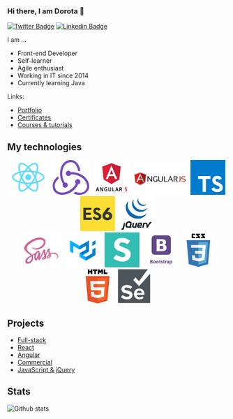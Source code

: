 ### Hi there, I am Dorota 👋

[![Twitter Badge](https://img.shields.io/badge/-@DorotaZelga-1ca0f1?style=flat-square&labelColor=1ca0f1&logo=twitter&logoColor=white&link=https://twitter.com/DorotaZelga)](https://twitter.com/DorotaZelga)  [![Linkedin Badge](https://img.shields.io/badge/-dorotazelga-blue?style=flat-square&logo=Linkedin&logoColor=white&link=https://www.linkedin.com/in/dorotazelga/)](https://www.linkedin.com/in/dorotazelga/)

<!--
[![Twitter: DorotaZelga](https://img.shields.io/twitter/follow/DorotaZelga?style=social)](https://twitter.com/DorotaZelga)
[![Linkedin: dorotazelga](https://img.shields.io/badge/-dorotazelga-blue?style=flat-square&logo=Linkedin&logoColor=white&link=https://www.linkedin.com/in/dorotazelga/)](https://www.linkedin.com/in/dorotazelga/)
[![GitHub wroclawianka](https://img.shields.io/github/followers/wroclawianka?label=follow&style=social)](https://github.com/wroclawianka)
-->

I am ...
 - Front-end Developer
 - Self-learner
 - Agile enthusiast
 - Working in IT since 2014
 - Currently learning Java
 
 Links:
  - [Portfolio](https://wroclawianka.github.io)
  - [Certificates](https://github.com/wroclawianka/about-me/blob/master/courses-and-certificates.md#certificates)
  - [Courses & tutorials](https://github.com/wroclawianka/about-me/blob/master/courses-and-certificates.md#courses)

## My technologies

  <p align="center">
       <img height="80px" hspace="3" src="https://raw.githubusercontent.com/wroclawianka/about-me/master/assets/img/react.png"/>
      <img height="80px" hspace="3" src="https://raw.githubusercontent.com/wroclawianka/about-me/master/assets/img/redux.png"/>
      <img height="80px" hspace="3" src="https://raw.githubusercontent.com/wroclawianka/about-me/master/assets/img/angular_5.png"/>
       <img height="80px" hspace="3" src="https://raw.githubusercontent.com/wroclawianka/about-me/master/assets/img/angular_js.png"/>
      <img height="80px" hspace="3" src="https://raw.githubusercontent.com/wroclawianka/about-me/master/assets/img/typescript.png"/>
      <img height="80px" hspace="3" src="https://raw.githubusercontent.com/wroclawianka/about-me/master/assets/img/ES6.png"/>
      <img height="80px" hspace="3" src="https://raw.githubusercontent.com/wroclawianka/about-me/master/assets/img/jQuery.png"/>
  </br>
      <img height="80px" hspace="3" src="https://raw.githubusercontent.com/wroclawianka/about-me/master/assets/img/sass.png"/>
      <img height="80px" hspace="3" src="https://raw.githubusercontent.com/wroclawianka/about-me/master/assets/img/Material_UI.png"/>
       <img height="80px" hspace="3" src="https://raw.githubusercontent.com/wroclawianka/about-me/master/assets/img/Semantic_UI.png"/>
       <img height="80px" hspace="3" src="https://raw.githubusercontent.com/wroclawianka/about-me/master/assets/img/Bootstrap.png"/>
      <img height="80px" hspace="3" src="https://raw.githubusercontent.com/wroclawianka/about-me/master/assets/img/css.png"/>
      <img height="80px" hspace="3" src="https://raw.githubusercontent.com/wroclawianka/about-me/master/assets/img/html.png"/>
      <img height="80px" hspace="3" src="https://raw.githubusercontent.com/wroclawianka/about-me/master/assets/img/selenium.jpg"/>
   </p>
   
   ## Projects
  - [Full-stack](https://github.com/wroclawianka/about-me/blob/master/projects.md#full-stack)
  - [React](https://github.com/wroclawianka/about-me/blob/master/projects.md#react)
  - [Angular](https://github.com/wroclawianka/about-me/blob/master/projects.md#angular)
  - [Commercial](https://github.com/wroclawianka/about-me/blob/master/projects.md#commercial-projects)
  - [JavaScript & jQuery](https://github.com/wroclawianka/about-me/blob/master/projects.md#javascript--jquery)

  
  ## Stats
  
  ![Github stats](https://github-readme-stats.vercel.app/api?username=wroclawianka&show_icons=true&hide_border=true)
  
<!-- 
  📫 How to reach me: [LinkedIn](https://www.linkedin.com/in/dorotazelga) | [AngelList](https://angel.co/u/dorota-zelga) | [Twitter](https://twitter.com/DorotaZelga)
<!--
**wroclawianka/wroclawianka** is a ✨ _special_ ✨ repository because its `README.md` (this file) appears on your GitHub profile.

Here are some ideas to get you started:

- 🔭 I’m currently working on ...
- 🌱 I’m currently learning ...
- 👯 I’m looking to collaborate on ...
- 🤔 I’m looking for help with ...
- 💬 Ask me about ...
- 📫 How to reach me: ...
- 😄 Pronouns: ...
- ⚡ Fun fact: ...
-->
